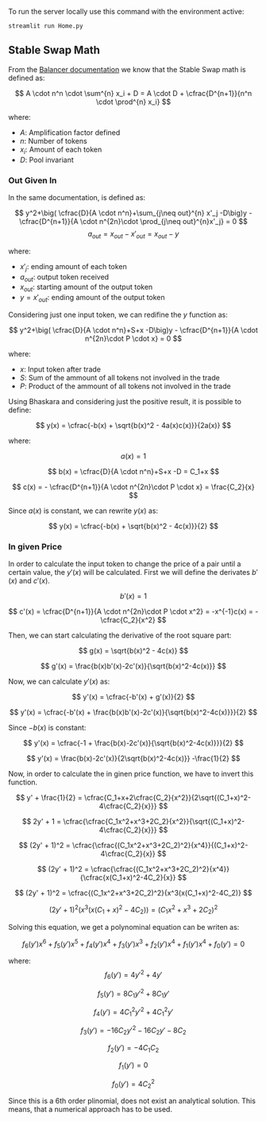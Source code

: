 To run the server locally use this command with the environment active:

`streamlit run Home.py`

## Stable Swap Math

From the [Balancer documentation](https://dev.balancer.fi/resources/pool-math/stable-math) we know that the Stable Swap math is defined as:

$$
    A \cdot n^n \cdot \sum^{n} x_i + D = A \cdot D + \cfrac{D^{n+1}}{n^n \cdot \prod^{n} x_i}
$$

where:
- $A$: Amplification factor defined
- $n$: Number of tokens
- $x_i$: Amount of each token
- $D$: Pool invariant


### Out Given In

In the same documentation, is defined as:

$$
y^2+\big( \cfrac{D}{A \cdot n^n}+\sum_{j\neq out}^{n} x'_j -D\big)y - \cfrac{D^{n+1}}{A \cdot n^{2n}\cdot \prod_{j\neq out}^{n}x'_j} = 0
$$
$$
a_{out} = x_{out} -  x'_{out} = x_{out} - y
$$

where:
- $x'_j$: ending amount of each token
- $a_{out}$: output token received
- $x_{out}$: starting amount of the output token
- $y=x'_{out}$: ending amount of the output token

Considering just one input token, we can redifine the $y$ function as:

$$
y^2+\big( \cfrac{D}{A \cdot n^n}+S+x -D\big)y - \cfrac{D^{n+1}}{A \cdot n^{2n}\cdot P \cdot x} = 0
$$

where:
- $x$: Input token after trade
- $S$: Sum of the ammount of all tokens not involved in the trade
- $P$: Product of the ammount of all tokens not involved in the trade


Using Bhaskara and considering just the positive result, it is possible to define:

$$
y(x) = \cfrac{-b(x) + \sqrt{b(x)^2 - 4a(x)c(x)}}{2a(x)}
$$

where:

$$
a(x) = 1
$$

$$
b(x) = \cfrac{D}{A \cdot n^n}+S+x -D = C_1+x
$$

$$
c(x) = - \cfrac{D^{n+1}}{A \cdot n^{2n}\cdot P \cdot x} = \frac{C_2}{x}
$$

Since $a(x)$ is constant, we can rewrite $y(x)$ as:

$$
y(x) = \cfrac{-b(x) + \sqrt{b(x)^2 - 4c(x)}}{2}
$$


### In given Price

In order to calculate the input token to change the price of a pair until a certain value, the $y'(x)$ will be calculated. First we will define the derivates $b'(x)$ and $c'(x)$.

$$
b'(x) = 1
$$

$$
c'(x) = \cfrac{D^{n+1}}{A \cdot n^{2n}\cdot P \cdot x^2} = -x^{-1}c(x) = -\cfrac{C_2}{x^2}
$$



Then, we can start calculating the derivative of the root square part:

$$
g(x) = \sqrt{b(x)^2 - 4c(x)}
$$

$$
g'(x) = \frac{b(x)b'(x)-2c'(x)}{\sqrt{b(x)^2-4c(x)}}
$$

Now, we can calculate $y'(x)$ as:

$$
y'(x) = \cfrac{-b'(x) + g'(x)}{2}
$$

$$
y'(x) = \cfrac{-b'(x) + \frac{b(x)b'(x)-2c'(x)}{\sqrt{b(x)^2-4c(x)}}}{2}
$$

Since $-b(x)$ is constant:

$$
y'(x) = \cfrac{-1 + \frac{b(x)-2c'(x)}{\sqrt{b(x)^2-4c(x)}}}{2}
$$

$$
y'(x) =  \frac{b(x)-2c'(x)}{2\sqrt{b(x)^2-4c(x)}} -\frac{1}{2}
$$

Now, in order to calculate the in ginen price function, we have to invert this function.

$$
y' + \frac{1}{2} = \cfrac{C_1+x+2\cfrac{C_2}{x^2}}{2\sqrt{(C_1+x)^2-4\cfrac{C_2}{x}}}
$$

$$
2y' + 1 = \cfrac{\cfrac{C_1x^2+x^3+2C_2}{x^2}}{\sqrt{(C_1+x)^2-4\cfrac{C_2}{x}}}
$$

$$
(2y' + 1)^2 = \cfrac{\cfrac{(C_1x^2+x^3+2C_2)^2}{x^4}}{(C_1+x)^2-4\cfrac{C_2}{x}}
$$

$$
(2y' + 1)^2 = \cfrac{\cfrac{(C_1x^2+x^3+2C_2)^2}{x^4}}{\cfrac{x(C_1+x)^2-4C_2}{x}}
$$

$$
(2y' + 1)^2 = \cfrac{(C_1x^2+x^3+2C_2)^2}{x^3(x(C_1+x)^2-4C_2)}
$$

$$
(2y' + 1)^2(x^3(x(C_1+x)^2-4C_2)) = (C_1x^2+x^3+2C_2)^2
$$

<!-- $$
8 C_1 x^5 y^2 + 8 C_1 x^5 y + 2 C_1 x^5 + 4 C_1^2 x^4 y^2 + 4 C_1^2 x^4 y + C_1^2 x^4 - 16 C_2 x^3 y^2 - 16 C_2 x^3 y - 4 C_2 x^3 + 4 x^6 y^2 + 4 x^6 y + x^6 = 2 C_1 x^5 + C_1^2 x^4 + 4 C_2 x^3 + 4 C_1 C_2 x^2 + 4 C_2^2 + x^6
$$ -->
Solving this equation, we get a polynominal equation can be writen as:

$$
f_6(y')x^6 + f_5(y')x^5 + f_4(y')x^4 + f_3(y')x^3 + f_2(y')x^4 + f_1(y')x^4 + f_0(y') = 0
$$

where:
$$
f_6(y')= 4y'^2 + 4y'
$$

$$
f_5(y')= 8 C_1 y'^2 + 8 C_1 y'
$$

$$
f_4(y')= 4 C_1^2y'^2 + 4 C_1^2y'
$$

$$
f_3(y')= -16 C_2y'^2 - 16 C_2 y' - 8 C_2 
$$

$$
f_2(y') = -4 C_1 C_2
$$

$$
f_1(y') = 0
$$

$$
f_0(y') = 4 C_2^2
$$

Since this is a 6th order plinomial, does not exist an analytical solution. This means, that a numerical approach has to be used.